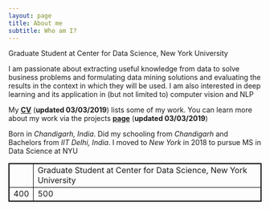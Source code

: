 ```yaml
---
layout: page
title: About me
subtitle: Who am I?
---
```


<i class="fa fa-institution"></i> Graduate Student at Center for Data Science, New York University


<i class="fa fa-code"></i>   I am passionate about extracting useful knowledge from data to solve business problems and formulating data mining solutions and evaluating the results in the context in which they will be used. I am also interested in deep learning and its application in (but not limited to) computer vision and NLP


<i class="fa fa-file-pdf-o"></i> My **[CV](/CV.pdf)**  (**updated 03/03/2019**) lists some of my work. You can learn more about my work via the projects **[page](https://regressionist.github.io/projects)** (**updated 03/03/2019**)


<i class="fa fa-globe"></i> Born in *Chandigarh, India*. Did my schooling from *Chandigarh* and Bachelors from *IIT Delhi, India*. I moved to *New York* in 2018 to pursue MS in Data Science at NYU


<head>
<style>
table, th, td {
  border: 1px solid black;
}
</style>
</head>

<table>
  <tr>
    <td><i class="fa fa-institution"></i></td>
    <td>Graduate Student at Center for Data Science, New York University</td>
  </tr>
  <tr>
    <td>400</td>
    <td>500</td>
  </tr>
</table>